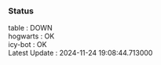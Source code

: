 ### Status


table : DOWN  
hogwarts : OK  
icy-bot : OK  
Latest Update : 2024-11-24 19:08:44.713000
